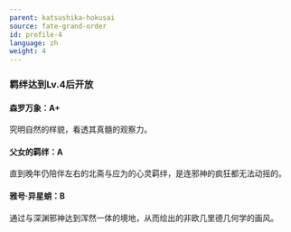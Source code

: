 ```yaml
---
parent: katsushika-hokusai
source: fate-grand-order
id: profile-4
language: zh
weight: 4
---
```


### 羁绊达到Lv.4后开放

#### 森罗万象：A+

究明自然的样貌，看透其真髓的观察力。

#### 父女的羁绊：A

直到晚年仍陪伴左右的北斋与应为的心灵羁绊，是连邪神的疯狂都无法动摇的。

#### 雅号·异星蛸：B

通过与深渊邪神达到浑然一体的境地，从而绘出的非欧几里德几何学的画风。

